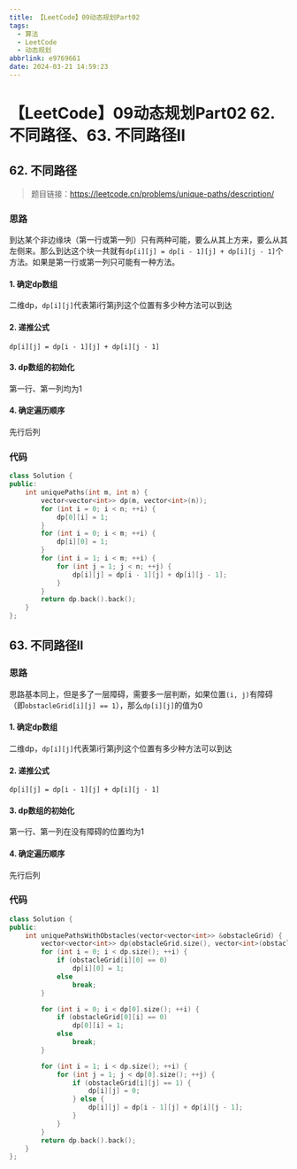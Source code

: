 ```yaml
---
title: 【LeetCode】09动态规划Part02
tags:
  - 算法
  - LeetCode
  - 动态规划
abbrlink: e9769661
date: 2024-03-21 14:59:23
---
```


# 【LeetCode】09动态规划Part02  62. 不同路径、63. 不同路径II



## 62. 不同路径

>   题目链接：https://leetcode.cn/problems/unique-paths/description/

### 思路

到达某个非边缘块（第一行或第一列）只有两种可能，要么从其上方来，要么从其左侧来。那么到达这个块一共就有`dp[i][j] = dp[i - 1][j] + dp[i][j - 1]`个方法。如果是第一行或第一列只可能有一种方法。

#### 1. 确定dp数组

二维dp，`dp[i][j]`代表第i行第j列这个位置有多少种方法可以到达

#### 2. 递推公式

`dp[i][j] = dp[i - 1][j] + dp[i][j - 1]`

#### 3. dp数组的初始化

第一行、第一列均为1

#### 4. 确定遍历顺序

先行后列



### 代码

``` cpp
class Solution {
public:
    int uniquePaths(int m, int n) {
        vector<vector<int>> dp(m, vector<int>(n));
        for (int i = 0; i < n; ++i) {
            dp[0][i] = 1;
        }
        for (int i = 0; i < m; ++i) {
            dp[i][0] = 1;
        }
        for (int i = 1; i < m; ++i) {
            for (int j = 1; j < n; ++j) {
                dp[i][j] = dp[i - 1][j] + dp[i][j - 1];
            }
        }
        return dp.back().back();
    }
};
```



## 63. 不同路径II

### 思路

思路基本同上，但是多了一层障碍，需要多一层判断，如果位置`(i, j)`有障碍（即`obstacleGrid[i][j] == 1`），那么`dp[i][j]`的值为0

#### 1. 确定dp数组

二维dp，`dp[i][j]`代表第i行第j列这个位置有多少种方法可以到达

#### 2. 递推公式

`dp[i][j] = dp[i - 1][j] + dp[i][j - 1]`

#### 3. dp数组的初始化

第一行、第一列在没有障碍的位置均为1

#### 4. 确定遍历顺序

先行后列



### 代码

``` cpp
class Solution {
public:
    int uniquePathsWithObstacles(vector<vector<int>> &obstacleGrid) {
        vector<vector<int>> dp(obstacleGrid.size(), vector<int>(obstacleGrid[0].size()));
        for (int i = 0; i < dp.size(); ++i) {
            if (obstacleGrid[i][0] == 0)
                dp[i][0] = 1;
            else
                break;
        }

        for (int i = 0; i < dp[0].size(); ++i) {
            if (obstacleGrid[0][i] == 0)
                dp[0][i] = 1;
            else
                break;
        }

        for (int i = 1; i < dp.size(); ++i) {
            for (int j = 1; j < dp[0].size(); ++j) {
                if (obstacleGrid[i][j] == 1) {
                    dp[i][j] = 0;
                } else {
                    dp[i][j] = dp[i - 1][j] + dp[i][j - 1];
                }
            }
        }
        return dp.back().back();
    }
};
```

